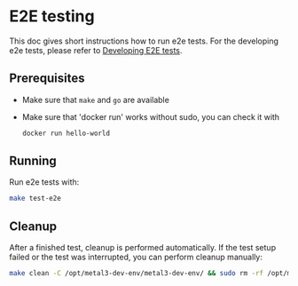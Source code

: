 # E2E testing

This doc gives short instructions how to run e2e tests. For the developing e2e tests, please refer to [Developing E2E tests](https://cluster-api.sigs.k8s.io/developer/e2e.html).

## Prerequisites

- Make sure that `make` and `go` are available
- Make sure that 'docker run' works without sudo, you can check it with

  ```sh
  docker run hello-world
  ```

## Running

Run e2e tests with:

```sh
make test-e2e
```

## Cleanup

After a finished test, cleanup is performed automatically. If the test setup failed or the test was interrupted, you can perform cleanup manually:

```sh
make clean -C /opt/metal3-dev-env/metal3-dev-env/ && sudo rm -rf /opt/metal3-dev-env/
```
